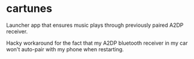 cartunes
========

Launcher app that ensures music plays through previously paired A2DP receiver.

Hacky workaround for the fact that my A2DP bluetooth receiver in my car won't auto-pair with my phone when restarting.
